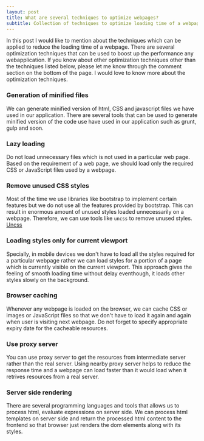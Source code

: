 ```yaml
---
layout: post
title: What are several techniques to optimize webpages?
subtitle: Collection of techniques to optimize loading time of a webpage.
---
```


In this post I would like to mention about the techniques which can be applied to reduce the loading time of a webpage. There are 
several optimization techniques that can be used to boost up the performance any webapplication. If you know about other optimization techniques
other than the techniques listed below, please let me know through the comment section on the bottom of the page. I would love to know more about the 
optimization techniques.

### Generation of minified files
We can generate minified version of html, CSS and javascript files we have used in our application. There are several tools that can be used to generate minified version of the code use have used in our application such as grunt, gulp and soon.

### Lazy loading
Do not load unnecessary files which is not used in a particular web page. Based on the requirement of a web page, we should load only the required CSS or JavaScript files used by a webpage.

### Remove unused CSS styles
Most of the time we use libraries like bootstrap to implement certain features but we do not use all the features provided by bootstrap. This can result in enormous amount of unused styles loaded unnecessarily on a webpage. Therefore, we can use tools like `uncss` to remove unused styles. [Uncss](https://github.com/giakki/uncss)

### Loading styles only for current viewport
Specially, in mobile devices we don't have to load all the styles required for a particular webpage rather we can load styles
for a portion of a page which is currently visible on the current viewport. This approach gives the feeling of smooth loading time without delay eventhough, it loads other styles slowly on the background.

### Browser caching
Whenever any webpage is loaded on the browser, we can cache CSS or images or JavaScript files so that we don't have to load it again and again when user is visiting next webpage. Do not forget to specify appropriate expiry date for the cacheable resources.

### Use proxy server
You can use proxy server to get the resources from intermediate server rather than the real server. Using nearby proxy server helps to reduce the response time and a webpage can load faster than it would load when it retrives resources from a real server.

### Server side rendering
There are several programming languages and tools that allows us to process html, evaluate expressions on server side. We can process html templates on server side and return the processed html content to the frontend so that browser just renders the dom elements along with its styles.
